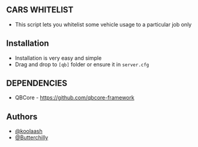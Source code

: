 **CARS WHITELIST**
-----

- This script lets you whitelist some vehicle usage to a particular job only


**Installation**
---
- Installation is very easy and simple
- Drag and drop to `[qb]` folder or ensure it in `server.cfg`

**DEPENDENCIES**
-----

- QBCore - https://github.com/qbcore-framework
## Authors

- [@koolaash](https://github.com/koolaash)
- [@Butterchilly](https://github.com/Butterchilly)
